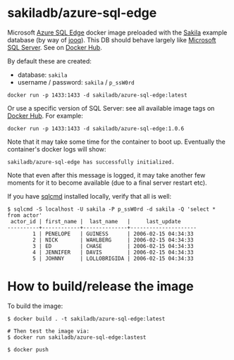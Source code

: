 # sakiladb/azure-sql-edge

Microsoft [Azure SQL Edge](https://hub.docker.com/_/microsoft-azure-sql-edge) docker
image preloaded with the [Sakila](https://dev.mysql.com/doc/sakila/en/) example
database (by way of [jooq](https://www.jooq.org/sakila)). This DB should behave
largely like [Microsoft SQL Server](https://github.com/sakiladb/azure-sql-edge).
See on [Docker Hub](https://hub.docker.com/r/sakiladb/azure-sql-edge).

By default these are created:
- database: `sakila`
- username / password: `sakila` / `p_ssW0rd`


```shell script
docker run -p 1433:1433 -d sakiladb/azure-sql-edge:latest
```

Or use a specific version of SQL Server: see all available image tags
on [Docker Hub](https://hub.docker.com/r/sakiladb/azure-sql-edge/tags). For example:

```shell script
docker run -p 1433:1433 -d sakiladb/azure-sql-edge:1.0.6
```

Note that it may take some time for the container to boot up. Eventually the container's
docker logs will show:

```
sakiladb/azure-sql-edge has successfully initialized.
```

Note that even after this message is logged, it may take another few moments for
it to become available (due to a final server restart etc).

If you have [sqlcmd](https://docs.microsoft.com/en-us/sql/tools/sqlcmd-utility) installed
locally, verify that all is well:

```shell script
$ sqlcmd -S localhost -U sakila -P p_ssW0rd -d sakila -Q 'select * from actor'
 actor_id | first_name |  last_name   |     last_update
----------+------------+--------------+---------------------
        1 | PENELOPE   | GUINESS      | 2006-02-15 04:34:33
        2 | NICK       | WAHLBERG     | 2006-02-15 04:34:33
        3 | ED         | CHASE        | 2006-02-15 04:34:33
        4 | JENNIFER   | DAVIS        | 2006-02-15 04:34:33
        5 | JOHNNY     | LOLLOBRIGIDA | 2006-02-15 04:34:33
```

# How to build/release the image

To build the image:

```shell
$ docker build . -t sakiladb/azure-sql-edge:latest

# Then test the image via:
$ docker run sakiladb/azure-sql-edge:lastest

$ docker push 
```
